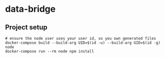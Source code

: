 # data-bridge

## Project setup
```
# ensure the node user uses your user id, so you own generated files
docker-compose build --build-arg UID=$(id -u) --build-arg GID=$(id -g) node
docker-compose run --rm node npm install
```
